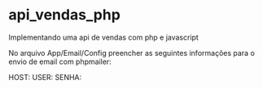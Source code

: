 # api_vendas_php

Implementando uma api de vendas com php e javascript

No arquivo App/Email/Config preencher as seguintes informações para o envio de email com phpmailer:

HOST:
USER:
SENHA:
